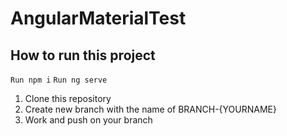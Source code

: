 # AngularMaterialTest

## How to run this project
``Run npm i``
``Run ng serve``

1. Clone this repository
2. Create new branch with the name of BRANCH-{YOURNAME}
3. Work and push on your branch
